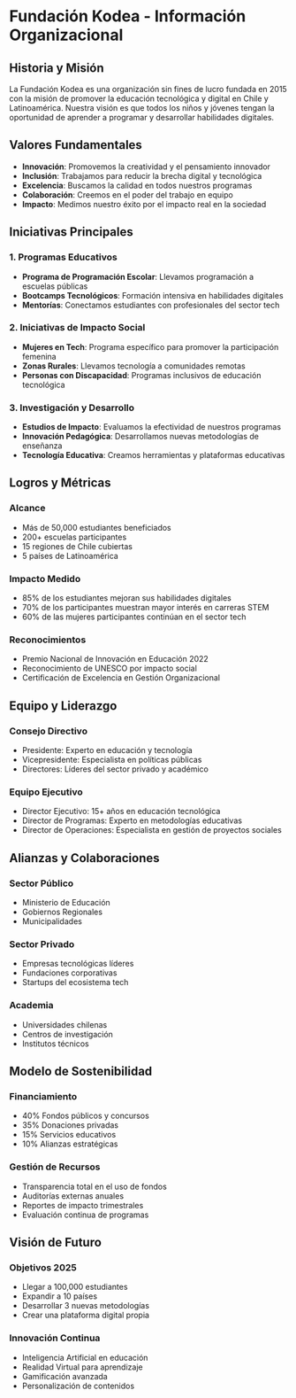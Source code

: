 # Fundación Kodea - Información Organizacional

## Historia y Misión

La Fundación Kodea es una organización sin fines de lucro fundada en 2015 con la misión de promover la educación tecnológica y digital en Chile y Latinoamérica. Nuestra visión es que todos los niños y jóvenes tengan la oportunidad de aprender a programar y desarrollar habilidades digitales.

## Valores Fundamentales

- **Innovación**: Promovemos la creatividad y el pensamiento innovador
- **Inclusión**: Trabajamos para reducir la brecha digital y tecnológica
- **Excelencia**: Buscamos la calidad en todos nuestros programas
- **Colaboración**: Creemos en el poder del trabajo en equipo
- **Impacto**: Medimos nuestro éxito por el impacto real en la sociedad

## Iniciativas Principales

### 1. Programas Educativos
- **Programa de Programación Escolar**: Llevamos programación a escuelas públicas
- **Bootcamps Tecnológicos**: Formación intensiva en habilidades digitales
- **Mentorías**: Conectamos estudiantes con profesionales del sector tech

### 2. Iniciativas de Impacto Social
- **Mujeres en Tech**: Programa específico para promover la participación femenina
- **Zonas Rurales**: Llevamos tecnología a comunidades remotas
- **Personas con Discapacidad**: Programas inclusivos de educación tecnológica

### 3. Investigación y Desarrollo
- **Estudios de Impacto**: Evaluamos la efectividad de nuestros programas
- **Innovación Pedagógica**: Desarrollamos nuevas metodologías de enseñanza
- **Tecnología Educativa**: Creamos herramientas y plataformas educativas

## Logros y Métricas

### Alcance
- Más de 50,000 estudiantes beneficiados
- 200+ escuelas participantes
- 15 regiones de Chile cubiertas
- 5 países de Latinoamérica

### Impacto Medido
- 85% de los estudiantes mejoran sus habilidades digitales
- 70% de los participantes muestran mayor interés en carreras STEM
- 60% de las mujeres participantes continúan en el sector tech

### Reconocimientos
- Premio Nacional de Innovación en Educación 2022
- Reconocimiento de UNESCO por impacto social
- Certificación de Excelencia en Gestión Organizacional

## Equipo y Liderazgo

### Consejo Directivo
- Presidente: Experto en educación y tecnología
- Vicepresidente: Especialista en políticas públicas
- Directores: Líderes del sector privado y académico

### Equipo Ejecutivo
- Director Ejecutivo: 15+ años en educación tecnológica
- Director de Programas: Experto en metodologías educativas
- Director de Operaciones: Especialista en gestión de proyectos sociales

## Alianzas y Colaboraciones

### Sector Público
- Ministerio de Educación
- Gobiernos Regionales
- Municipalidades

### Sector Privado
- Empresas tecnológicas líderes
- Fundaciones corporativas
- Startups del ecosistema tech

### Academia
- Universidades chilenas
- Centros de investigación
- Institutos técnicos

## Modelo de Sostenibilidad

### Financiamiento
- 40% Fondos públicos y concursos
- 35% Donaciones privadas
- 15% Servicios educativos
- 10% Alianzas estratégicas

### Gestión de Recursos
- Transparencia total en el uso de fondos
- Auditorías externas anuales
- Reportes de impacto trimestrales
- Evaluación continua de programas

## Visión de Futuro

### Objetivos 2025
- Llegar a 100,000 estudiantes
- Expandir a 10 países
- Desarrollar 3 nuevas metodologías
- Crear una plataforma digital propia

### Innovación Continua
- Inteligencia Artificial en educación
- Realidad Virtual para aprendizaje
- Gamificación avanzada
- Personalización de contenidos 